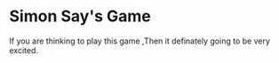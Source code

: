 # Simon Say's Game

If you are thinking to play this game ,Then it definately going to be very excited.
